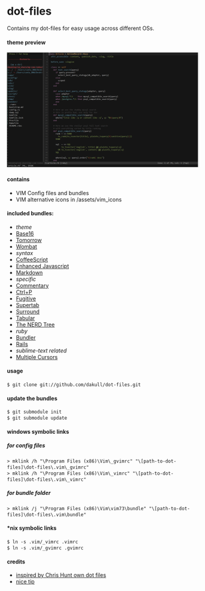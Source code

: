 # dot-files

Contains my dot-files for easy usage across different OSs.

#### theme preview

![Theme Preview](assets/preview.gif?raw=true)

#### contains

- VIM Config files and bundles
- VIM alternative icons in /assets/vim_icons

#### included bundles:

- _theme_
 - [Base16](https://github.com/chriskempson/base16-vim)
 - [Tomorrow](https://github.com/chriskempson/vim-tomorrow-theme)
 - [Wombat](https://github.com/cschlueter/vim-wombat)
- _syntax_
 - [CoffeeScript](https://github.com/kchmck/vim-coffee-script)
 - [Enhanced Javascript](https://github.com/jelera/vim-javascript-syntax)
 - [Markdown](https://github.com/tpope/vim-markdown)
- _specific_
 - [Commentary](https://github.com/tpope/vim-commentary)
 - [Ctrl+P](https://github.com/kien/ctrlp.vim)
 - [Fugitive](https://github.com/tpope/vim-fugitive)
 - [Supertab](https://github.com/ervandew/supertab)
 - [Surround](https://github.com/tpope/vim-surround)
 - [Tabular](https://github.com/godlygeek/tabular)
 - [The NERD Tree](https://github.com/scrooloose/nerdtree)
- _ruby_
 - [Bundler](https://github.com/tpope/vim-bundler) 
 - [Rails](https://github.com/tpope/vim-rails)
- _sublime-text related_
 - [Multiple Cursors](https://github.com/terryma/vim-multiple-cursors)

#### usage

    $ git clone git://github.com/dakull/dot-files.git

#### update the bundles

    $ git submodule init
    $ git submodule update
    
#### windows symbolic links
        
##### for config files    

    > mklink /h "\Program Files (x86)\Vim\_gvimrc" "\[path-to-dot-files]\dot-files\.vim\_gvimrc"
    > mklink /h "\Program Files (x86)\Vim\_vimrc" "\[path-to-dot-files]\dot-files\.vim\_vimrc"

##### for bundle folder

    > mklink /j "\Program Files (x86)\Vim\vim73\bundle" "\[path-to-dot-files]\dot-files\.vim\bundle" 
    
#### *nix symbolic links    

    $ ln -s .vim/_vimrc .vimrc
    $ ln -s .vim/_gvimrc .gvimrc
    
#### credits

- [inspired by Chris Hunt own dot files](https://github.com/chrishunt/dot-files#installation)
- [nice tip](http://pagesofinterest.net/blog/2013/05/switching-to-vim-1-start-at-the-beginning/)
